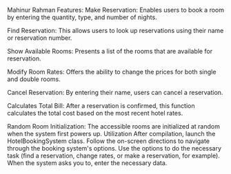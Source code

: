 Mahinur Rahman
Features: 
Make Reservation: Enables users to book a room by entering the quantity, type, and number of nights.

Find Reservation: This allows users to look up reservations using their name or reservation number.

Show Available Rooms: Presents a list of the rooms that are available for reservation.

Modify Room Rates: Offers the ability to change the prices for both single and double rooms.

Cancel Reservation: By entering their name, users can cancel a reservation.


Calculates Total Bill: After a reservation is confirmed, this function calculates the total cost based on the most recent hotel rates.

Random Room Initialization: The accessible rooms are initialized at random when the system first powers up.
Utilization
After compilation, launch the HotelBookingSystem class.
Follow the on-screen directions to navigate through the booking system's options.
Use the options to do the necessary task (find a reservation, change rates, or make a reservation, for example).
When the system asks you to, enter the necessary data.

